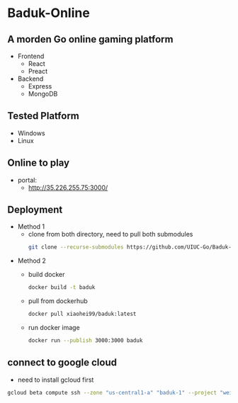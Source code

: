 # Baduk-Online
## A morden Go online gaming platform
- Frontend 
    - React
    - Preact
- Backend 
    - Express  
    - MongoDB

## Tested Platform
- Windows
- Linux

## Online to play
- portal:
    - http://35.226.255.75:3000/

## Deployment
- Method 1
    - clone from both directory, need to pull both submodules
        ```bash
        git clone --recurse-submodules https://github.com/UIUC-Go/Baduk-Online.git
        ```
- Method 2
    - build docker
        ```bash
        docker build -t baduk
        ```
    
    - pull from dockerhub
        ```bash
        docker pull xiaohei99/baduk:latest
        ```
      
    - run docker image
        ```bash
        docker run --publish 3000:3000 baduk
        ```

## connect to google cloud
- need to install gcloud first
```bash
gcloud beta compute ssh --zone "us-central1-a" "baduk-1" --project "weighty-works-296118"
```